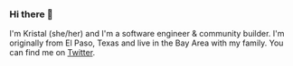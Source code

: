 ### Hi there 👋

I'm Kristal (she/her) and I'm a software engineer & community builder. I'm originally from El Paso, Texas and live in the Bay Area with my family. You can find me on [Twitter][1].


<!-- links to your social media accounts -->

[1]: https://twitter.com/heykso
[2]: https://github.com/KGmajor


<!-- Resources -->
<!-- Icons: https://simpleicons.org/ -->
<!-- GitHub Stats: https://github.com/anuraghazra/github-readme-stats -->
<!-- Emojis: https://emojipedia.org/emoji/ -->
<!-- HTML Emojis: https://www.fileformat.info/index.htm -->
<!-- Shields: https://shields.io/ -->
<!-- Awesome GitHub Profile README: https://github.com/abhisheknaiidu/awesome-github-profile-readme -->
